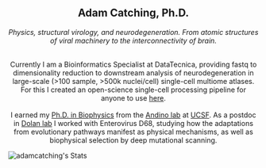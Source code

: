 ## 
<center>
    <h2 class="w3-wide">Adam Catching, Ph.D.</h2>
    <p class="w3-opacity"><i>Physics, structural virology, and neurodegeneration. From atomic structures of viral machinery to the interconnectivity of brain.</i></p>
    <br>
    <pI class="w3-content"<i>Currently I am a Bioinformatics Specialist at DataTecnica, 
      providing fastq to dimensionality reduction to downstream analysis of neurodegeneration 
      in large-scale (>100 sample, >500k nuclei/cell) single-cell multiome atlases. For this I created an open-science single-cell processing pipeline for anyone to use <a href="https://github.com/NIH-CARD/scMAVERICS">here</a>. <br><br>
    I earned my <a href="https://escholarship.org/uc/item/763583b7">Ph.D. in Biophysics</a> from the <a href="andino.ucsf.edu">Andino lab</a> at <a href="ucsf.edu">UCSF</a>. As a postdoc in <a href="https://qveu.github.io/QVEU/index.html">Dolan lab</a> I worked with Enterovirus D68, studying how the adaptations from evolutionary pathways manifest as physical mechanisms, as well as biophysical selection by deep mutational scanning.  </i></p>
    </pI>
    </center>

![adamcatching's Stats](https://github-readme-stats.vercel.app/api?username=adamcatching&theme=vue-dark&show_icons=true&hide_border=true&count_private=true)

